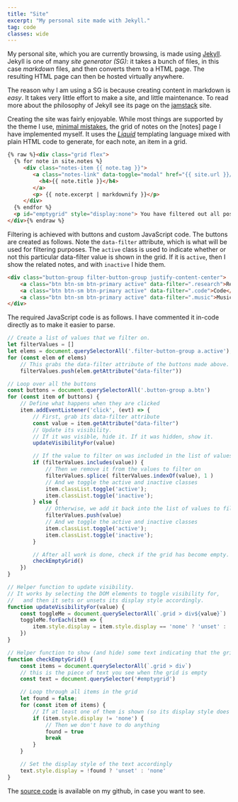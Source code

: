 ```yaml
---
title: "Site"
excerpt: "My personal site made with Jekyll."
tag: code
classes: wide
---
```


My personal site, which you are currently browsing, is made using [Jekyll](https://jekyllrb.com/). 
Jekyll is one of many _site generator (SG)_: it takes a bunch of files, in this case _markdown_ files, and then converts them to a HTML page.
The resulting HTML page can then be hosted virtually anywhere.

The reason why I am using a SG is because creating content in markdown is _easy_. 
It takes very little effort to make a site, and little maintenance.
To read more about the philosophy of Jekyll see its page on the [jamstack](https://jamstack.org/generators/jekyll/) site.

Creating the site was fairly enjoyable.
While most things are supported by the theme I use, [minimal mistakes](https://mmistakes.github.io/minimal-mistakes/), the grid of notes on the [notes] page I have implemented myself.
It uses the [_Liquid_](https://jekyllrb.com/docs/liquid/) templating language mixed with plain HTML code to generate, for each note, an item in a grid.


```html
{% raw %}<div class="grid flex">
  {% for note in site.notes %}
     <div class="notes-item {{ note.tag }}">
        <a class="notes-link" data-toggle="modal" href="{{ site.url }}/{{ note.url }}">
          <h4>{{ note.title }}</h4>
        </a>
        <p> {{ note.excerpt | markdownify }}</p>
     </div>
  {% endfor %}
  <p id="emptygrid" style="display:none"> You have filtered out all posts. It is empty now.</p>
</div>{% endraw %}
```

Filtering is achieved with buttons and custom JavaScript code.
The buttons are created as follows. 
Note the `data-filter` attribute, which is what will be used for filtering purposes.
The `active` class is used to indicate whether or not this particular data-filter value is shown in the grid. 
If it is `active`, then I show the related notes, and with `inactive` I hide them. 

```html
<div class="button-group filter-button-group justify-content-center">
    <a class="btn btn-sm btn-primary active" data-filter=".research">Research</a>
    <a class="btn btn-sm btn-primary active" data-filter=".code">Code</a>
    <a class="btn btn-sm btn-primary active" data-filter=".music">Music</a>
</div>
```

The required JavaScript code is as follows. 
I have commented it in-code directly as to make it easier to parse.

```js
// Create a list of values that we filter on.
let filterValues = []
let elems = document.querySelectorAll('.filter-button-group a.active');
for (const elem of elems)
    // This grabs the data-filter attribute of the buttons made above.
    filterValues.push(elem.getAttribute("data-filter"))

// Loop over all the buttons
const buttons = document.querySelectorAll('.button-group a.btn')
for (const item of buttons) {
    // Define what happens when they are clicked
    item.addEventListener('click', (evt) => {
        // First, grab its data-filter attribute
        const value = item.getAttribute("data-filter")
        // Update its visibility.
        // If it was visible, hide it. If it was hidden, show it.
        updateVisibilityFor(value)

        // If the value to filter on was included in the list of values
        if (filterValues.includes(value)) {
            // Then we remove it from the values to filter on
            filterValues.splice( filterValues.indexOf(value), 1 )
            // And we toggle the active and inactive classes
            item.classList.toggle('active');
            item.classList.toggle('inactive');
        } else {
            // Otherwise, we add it back into the list of values to filter on
            filterValues.push(value)
            // And we toggle the active and inactive classes
            item.classList.toggle('active');
            item.classList.toggle('inactive');
        }

        // After all work is done, check if the grid has become empty.
        checkEmptyGrid()
    })
}

// Helper function to update visibility.
// It works by selecting the DOM elements to toggle visibility for, 
//   and then it sets or unsets its display style accordingly.
function updateVisibilityFor(value) {
    const toggleMe = document.querySelectorAll(`.grid > div${value}`)
    toggleMe.forEach(item => {
        item.style.display = item.style.display == 'none' ? 'unset' : 'none'
    })
}

// Helper function to show (and hide) some text indicating that the grid has been emptied due to no active filters
function checkEmptyGrid() {
    const items = document.querySelectorAll(`.grid > div`)
    // this is the piece of text you see when the grid is empty
    const text = document.querySelector('#emptygrid') 

    // Loop through all items in the grid
    let found = false;
    for (const item of items) {
        // If at least one of them is shown (so its display style does not equal none)
        if (item.style.display != 'none') {
            // Then we don't have to do anything
            found = true
            break
        }
    }

    // Set the display style of the text accordingly
    text.style.display = !found ? 'unset' : 'none'
}
```

The [source code](https://github.com/dbarenholz/site) is available on my github, in case you want to see. 

<style>
pre {
    white-space: pre-wrap;
}
</style>
